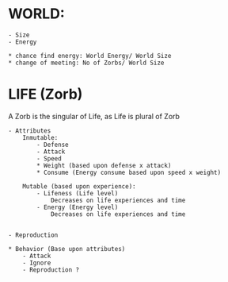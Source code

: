 # WORLD:
    - Size
    - Energy

    * chance find energy: World Energy/ World Size
    * change of meeting: No of Zorbs/ World Size


# LIFE (Zorb)
A Zorb is the singular of Life, as Life is plural of Zorb

    - Attributes
        Inmutable:
            - Defense
            - Attack
            - Speed
            * Weight (based upon defense x attack)
            * Consume (Energy consume based upon speed x weight)

        Mutable (based upon experience):
            - Lifeness (Life level)
                Decreases on life experiences and time
            - Energy (Energy level)
                Decreases on life experiences and time


    - Reproduction

    * Behavior (Base upon attributes)
        - Attack
        - Ignore
        - Reproduction ?


